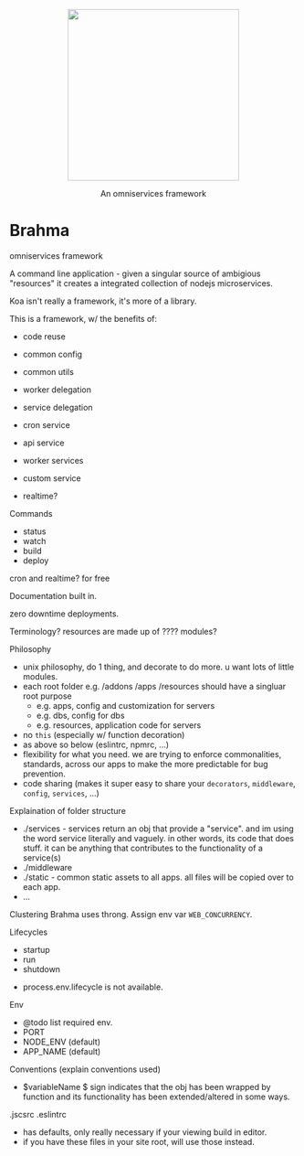 <p align="center">
  <a href="http://gulpjs.com">
    <img height="300" width="300" src="https://thumbs.dreamstime.com/b/metatrons-cube-flower-life-vector-illustration-83115526.jpg">
  </a>
  <p align="center">An omniservices framework</p>
</p>

# Brahma

omniservices framework

A command line application - given a singular source of ambigious "resources" it creates a integrated collection of nodejs microservices.

Koa isn't really a framework, it's more of a library.

This is a framework, w/ the benefits of:
- code reuse
- common config
- common utils
- worker delegation
- service delegation

- cron service
- api service
- worker services
- custom service
- realtime?

Commands
- status
- watch
- build
- deploy

cron and realtime? for free

Documentation built in.

zero downtime deployments.

Terminology?
resources are made up of ???? modules?

Philosophy
- unix philosophy, do 1 thing, and decorate to do more. u want lots of little modules.
- each root folder e.g. /addons /apps /resources should have a singluar root purpose
  - e.g. apps, config and customization for servers
  - e.g. dbs, config for dbs
  - e.g. resources, application code for servers
- no `this` (especially w/ function decoration)
- as above so below (eslintrc, npmrc, ...)
- flexibility for what you need. we are trying to enforce commonalities, standards, across our apps to make the more predictable for bug prevention.
- code sharing (makes it super easy to share your `decorators`, `middleware`, `config`, `services`, ...)

Explaination of folder structure
- ./services - services return an obj that provide a "service". and im using the word service literally and vaguely. in other words, its code that does stuff. it can be anything that contributes to the functionality of a service(s)
- ./middleware
- ./static - common static assets to all apps. all files will be copied over to each app.
- ...

Clustering
Brahma uses throng. Assign env var `WEB_CONCURRENCY`.

Lifecycles
- startup
- run
- shutdown
* process.env.lifecycle is not available.

Env
- @todo list required env.
- PORT
- NODE_ENV (default)
- APP_NAME (default)

Conventions (explain conventions used)
- $variableName $ sign indicates that the obj has been wrapped by function and its functionality has been extended/altered in some ways.

.jscsrc .eslintrc
- has defaults, only really necessary if your viewing build in editor.
- if you have these files in your site root, will use those instead.

